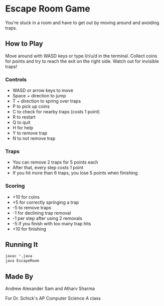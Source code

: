 # Escape Room Game
You're stuck in a room and have to get out by moving around and avoiding traps.

## How to Play
Move around with WASD keys or type l/r/u/d in the terminal. Collect coins for points and try to reach the exit on the right side. Watch out for invisible traps!

### Controls
- WASD or arrow keys to move
- Space + direction to jump
- T + direction to spring over traps
- P to pick up coins
- C to check for nearby traps (costs 1 point)
- R to restart
- Q to quit
- H for help
- Y to remove trap
- N to not remove trap

### Traps
- You can remove 2 traps for 5 points each
- After that, every step costs 1 point
- If you hit more than 6 traps, you lose 5 points when finishing

### Scoring
- +10 for coins
- +5 for correctly springing a trap
- -5 to remove traps
- -1 for declining trap removal
- -1 per step after using 2 removals
- -5 if you finish with too many trap hits
- +10 for finishing

## Running It
```bash
javac *.java
java EscapeRoom
```

## Made By
Andrew Alexander Sam and Atharv Sharma

For Dr. Schick's AP Computer Science A class

